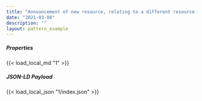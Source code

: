 ```yaml
---
title: "Announcement of new resource, relating to a different resource, **not** in response to a previously made offer"
date: "2021-03-08"
description: ""
layout: pattern_example
---
```


<div class="row">
    <div class="col">
        <h5>Properties</h5>
        {{< load_local_md "1" >}}
    </div>
    <div class="col">
        <h5>JSON-LD Payload</h5>
        {{< load_local_json "1/index.json" >}}
    </div>
</div>